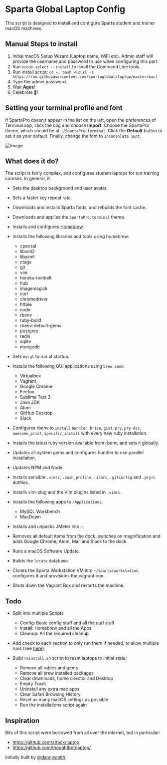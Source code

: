 # Sparta Global Laptop Config

This script is designed to install and configure Sparta student and trainer macOS machines.

## Manual Steps to install

1. Initial macOS Setup Wizard (Laptop name, WiFi etc). Admin staff will provide the username and password to use when configuring this part.
2. Run `xcode-select --install` to isnall the Command Line tools.
3. Run install script: `cd ~; bash <(curl -s https://raw.githubusercontent.com/spartaglobal/laptop/master/mac)`
4. Type the admin password.
5. Wait **Ages**!
6. Celebrate 🍻!

## Setting your terminal profile and font

If SpartaPro doesn;t appear in the list on the left, open the preferences of Terminal.app, click the cog and choose **Import**. Choose the SpartaPro theme, which should be at `~/SpartaPro.terminal`. Click the **Default** button to set it as your default. Finally, change the font to `Inconsolata 16pt`.

![Image](https://raw.githubusercontent.com/spartaglobal/laptop/master/assets/terminal.png)

## What does it do?

The script is fairly complex, and configures student laptops for our training courses. In general, it:

- Sets the desktop background and user avatar.
- Sets a faster key repeat rate.
- Downloads and installs Sparta fonts, and rebuilds the font cache.
- Downloads and applies the `SpartaPro.terminal` theme.
- Installs and configures [Homebrew](http://brew.sh/).
- Installs the following libraries and tools using homebrew:

  - openssl
  - libxml2
  - libyaml
  - ctags
  - git
  - vim
  - heroku-toolbelt
  - hub
  - imagemagick
  - curl
  - chromedriver
  - httpie
  - node
  - rbenv
  - ruby-build
  - rbenv-default-gems
  - postgres
  - redis
  - sqlite
  - mongodb

- Sets `mysql` to run at startup.

- Installs the following GUI applications using `brew cask`:

  - Virtualbox
  - Vagrant
  - Google Chrome
  - Firefox
  - Sublime Text 3
  - Java JDK
  - Atom
  - GitHub Desktop
  - Slack

- Configures rbenv to `install` `bundler`, `brice`, `gist`, `pry`, `pry-doc`, `awesome_print`, `specific_install` with every new ruby installation.

- Installs the latest ruby version available from rbenv, and sets it globally.

- Updates all system gems and configures bundler to use parallel installation.

- Updates NPM and Node.
- Installs sensible `.vimrc`, `.bash_profile`, `.irbrc`, `.gitconfig` and `.pryrc` dotfiles.
- Installs vim-plug and the Vim plugins listed in `.vimrc`.
- Installs the following apps to `/Applications`:

  - MySQL Workbench
  - MacDown

- Installs and unpacks JMeter into `~`.

- Removes all default items from the dock, switches on magnification and adds Google Chrome, Atom, Mail and Slack to the dock.

- Runs a macOS Software Update.

- Builds the `locate` database.
- Clones the Sparta Workstation VM into `~/sparta/workstation`, configures it and provisions the vagrant box.
- Shuts down the Vagrant Box and restarts the machine.

## Todo

- Split into multiple Scripts

  - Config: Basic config stuff and all the curl stuff
  - Install: Homebrew and all the Apps
  - Cleanup: All the required cleanup

- Add check to each section to only run them if needed, to allow multiple runs (see [here](https://github.com/18F/laptop/blob/master/mac)).

- Build `reinstall.sh` script to reset laptops to initial state:

  - Remove all rubies and gems
  - Remove all brew installed packages
  - Clear downloads, home director and Desktop
  - Empty Trash
  - Uninstall any extra mac apps
  - Clear Safari Browsing History
  - Reset as many macOS settings as possible
  - Run the installations script again

## Inspiration

Bits of this script were borrowed from all over the internet, but in particular:

- <https://github.com/attack/laptop>
- <https://github.com/thoughtbot/laptop/>

Initially built by [@dannysmith](http://github.com/dannysmith).
